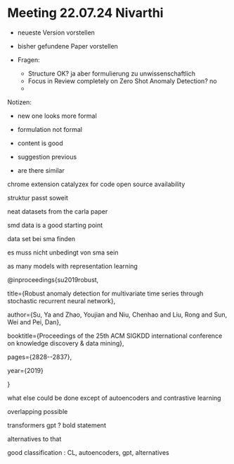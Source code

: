 # Meeting 22.07.24 Nivarthi

- neueste Version vorstellen

- bisher gefundene Paper vorstellen

- Fragen:
  
  - Structure OK? ja aber formulierung zu unwissenschaftlich
  - Focus in Review completely on Zero Shot Anomaly Detection? no
  - 

Notizen:



- new one looks more formal 

- formulation not formal 

- content is good

- suggestion previous 

- are there similar 

chrome extension catalyzex for code open source availability



struktur passt soweit

neat datasets from the carla paper

smd data is a good starting point



data set bei sma finden

es muss nicht unbedingt von sma sein

as many models with representation learning 





@inproceedings{su2019robust,

title={Robust anomaly detection for multivariate time series through stochastic recurrent neural network},

author={Su, Ya and Zhao, Youjian and Niu, Chenhao and Liu, Rong and Sun, Wei and Pei, Dan},

booktitle={Proceedings of the 25th ACM SIGKDD international conference on knowledge discovery \& data mining},

pages={2828--2837},

year={2019}

}



what else could be done except of autoencoders and contrastive learning

overlapping possible

transformers gpt ? bold statement

alternatives to that

good classification : CL, autoencoders, gpt, alternatives
